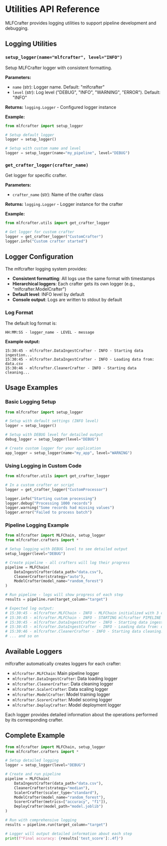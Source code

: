 # Utilities API Reference

MLFCrafter provides logging utilities to support pipeline development and debugging.

## Logging Utilities

### `setup_logger(name="mlfcrafter", level="INFO")`

Setup MLFCrafter logger with consistent formatting.

**Parameters:**

- `name` (str): Logger name. Default: "mlfcrafter"
- `level` (str): Log level ("DEBUG", "INFO", "WARNING", "ERROR"). Default: "INFO"

**Returns:** `logging.Logger` - Configured logger instance

**Example:**

```python
from mlfcrafter import setup_logger

# Setup default logger
logger = setup_logger()

# Setup with custom name and level
logger = setup_logger(name="my_pipeline", level="DEBUG")
```

### `get_crafter_logger(crafter_name)`

Get logger for specific crafter.

**Parameters:**

- `crafter_name` (str): Name of the crafter class

**Returns:** `logging.Logger` - Logger instance for the crafter

**Example:**

```python
from mlfcrafter.utils import get_crafter_logger

# Get logger for custom crafter
logger = get_crafter_logger("CustomCrafter")
logger.info("Custom crafter started")
```

## Logger Configuration

The mlfcrafter logging system provides:

- **Consistent formatting**: All logs use the same format with timestamps
- **Hierarchical loggers**: Each crafter gets its own logger (e.g., "mlfcrafter.ModelCrafter")
- **Default level**: INFO level by default
- **Console output**: Logs are written to stdout by default

### Log Format

The default log format is:
```
HH:MM:SS - logger_name - LEVEL - message
```

**Example output:**
```
15:30:45 - mlfcrafter.DataIngestCrafter - INFO - Starting data ingestion...
15:30:45 - mlfcrafter.DataIngestCrafter - INFO - Loading data from: data.csv
15:30:46 - mlfcrafter.CleanerCrafter - INFO - Starting data cleaning...
```

## Usage Examples

### Basic Logging Setup

```python
from mlfcrafter import setup_logger

# Setup with default settings (INFO level)
logger = setup_logger()

# Setup with DEBUG level for detailed output
debug_logger = setup_logger(level="DEBUG")

# Create custom logger for your application
app_logger = setup_logger(name="my_app", level="WARNING")
```

### Using Logging in Custom Code

```python
from mlfcrafter.utils import get_crafter_logger

# In a custom crafter or script
logger = get_crafter_logger("CustomProcessor")

logger.info("Starting custom processing")
logger.debug("Processing 1000 records")
logger.warning("Some records had missing values")
logger.error("Failed to process batch")
```

### Pipeline Logging Example

```python
from mlfcrafter import MLFChain, setup_logger
from mlfcrafter.crafters import *

# Setup logging with DEBUG level to see detailed output
setup_logger(level="DEBUG")

# Create pipeline - all crafters will log their progress
pipeline = MLFChain(
    DataIngestCrafter(data_path="data.csv"),
    CleanerCrafter(strategy="auto"),
    ModelCrafter(model_name="random_forest")
)

# Run pipeline - logs will show progress of each step
results = pipeline.run(target_column="target")

# Expected log output:
# 15:30:45 - mlfcrafter.MLFChain - INFO - MLFChain initialized with 3 crafters
# 15:30:45 - mlfcrafter.MLFChain - INFO - STARTING mlfcrafter PIPELINE
# 15:30:45 - mlfcrafter.DataIngestCrafter - INFO - Starting data ingestion...
# 15:30:45 - mlfcrafter.DataIngestCrafter - INFO - Loading data from: data.csv
# 15:30:46 - mlfcrafter.CleanerCrafter - INFO - Starting data cleaning...
# ... and so on
```

## Available Loggers

mlfcrafter automatically creates loggers for each crafter:

- `mlfcrafter.MLFChain`: Main pipeline logger
- `mlfcrafter.DataIngestCrafter`: Data loading logger
- `mlfcrafter.CleanerCrafter`: Data cleaning logger
- `mlfcrafter.ScalerCrafter`: Data scaling logger
- `mlfcrafter.ModelCrafter`: Model training logger
- `mlfcrafter.ScorerCrafter`: Model scoring logger
- `mlfcrafter.DeployCrafter`: Model deployment logger

Each logger provides detailed information about the operations performed by its corresponding crafter.

## Complete Example

```python
from mlfcrafter import MLFChain, setup_logger
from mlfcrafter.crafters import *

# Setup detailed logging
logger = setup_logger(level="DEBUG")

# Create and run pipeline
pipeline = MLFChain(
    DataIngestCrafter(data_path="data.csv"),
    CleanerCrafter(strategy="median"),
    ScalerCrafter(scaler_type="standard"),
    ModelCrafter(model_name="random_forest"),
    ScorerCrafter(metrics=["accuracy", "f1"]),
    DeployCrafter(model_path="model.joblib")
)

# Run with comprehensive logging
results = pipeline.run(target_column="target")

# Logger will output detailed information about each step
print(f"Final accuracy: {results['test_score']:.4f}")
``` 
